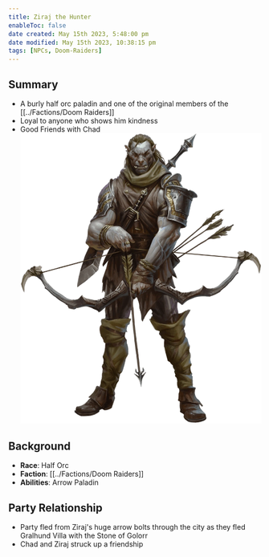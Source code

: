 ```yaml
---
title: Ziraj the Hunter
enableToc: false
date created: May 15th 2023, 5:48:00 pm
date modified: May 15th 2023, 10:38:15 pm
tags: [NPCs, Doom-Raiders]
---
```

## Summary
- A burly half orc paladin and one of the original members of the [[../Factions/Doom Raiders]]
- Loyal to anyone who shows him kindness
- Good Friends with Chad
![](attachments/Ziraj.png)

## Background
- **Race**: Half Orc
- **Faction**: [[../Factions/Doom Raiders]]
- **Abilities**: Arrow Paladin

## Party Relationship
- Party fled from Ziraj's huge arrow bolts through the city as they fled Gralhund Villa with the Stone of Golorr
- Chad and Ziraj struck up a friendship
